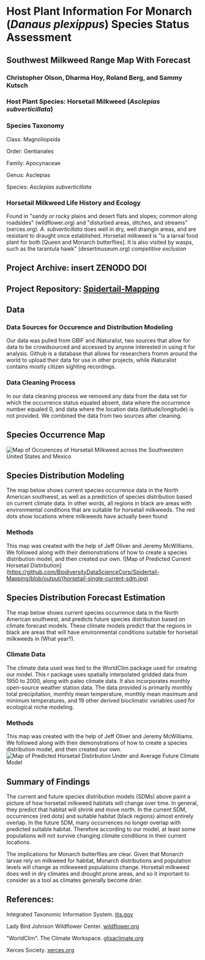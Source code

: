 # Host Plant Information For Monarch (*Danaus plexippus*) Species Status Assessment 
## Southwest Milkweed Range Map With Forecast
### Christopher Olson, Dharma Hoy, Roland Berg, and Sammy Kutsch

### Host Plant Species: Horsetail Milkweed (*Asclepias subverticillata*)

### Species Taxonomy 
Class: Magnoliopsida

Order: Gentianales 

Family: Apocynaceae

Genus: Asclepias

Species: *Asclepias subverticillata*

### Horsetail Milkweed Life History and Ecology
 Found in "sandy or rocky plains and desert flats and slopes; common along roadsides" (wildflower.org) and "disturbed areas, ditches, and streams" (xerces.org). *A. subverticillata* does well in dry, well draingin areas, and are resistant to draught once established. Horsetail milkweed is "is a larval food plant for both [Queen and Monarch butterflies]. It is also visited by wasps, such as the tarantula hawk" (desertmuseum.org) *competitive exclusion*

## Project Archive: insert ZENODO DOI
## Project Repository: [Spidertail-Mapping](https://github.com/BiodiversityDataScienceCorp/Spidertail-Mapping)

## Data 
### Data Sources for Occurence and Distribution Modeling 
 Our data was pulled from GBIF and iNaturalist, two sources that allow for data to be crowdsourced and accessed by anyone interested in using it for analysis. Github is a database that allows for researchers fromm around the world to upload their data for use in other projects, while iNaturalist contains mostly citizen sighting recordings.
### Data Cleaning Process
In our data cleaning process we removed any data from the data set for which the occurrence status equaled absent, data where the occurrence number equaled 0, and data where the location data (latitude/longitude) is not provided. We combined the data from two sources after cleaning.

## Species Occurrence Map 
![Map of Occurences of Horsetail Milkweed across the Southwestern United States and Mexico](https://github.com/BiodiversityDataScienceCorp/Spidertail-Mapping/blob/output/OccuranceMap.jpg)

## Species Distribution Modeling
The map below shows current species occurrence data in the North American southwest, as well as a prediction of species distribution based on current climate data. In other words, all regions in black are areas with environmental conditions that are suitable for horsetail milkweeds. The red dots show locations where milkweeds have actually been found
### Methods 
This map was created with the help of Jeff Oliver and Jeremy McWilliams. We followed along with their demonstrations of how to create a species distribution model, and then created our own. 
![Map of Predicted Current Horsetail Distirbution](https://github.com/BiodiversityDataScienceCorp/Spidertail-Mapping/blob/output/(horsetail-single-current-sdm.jpg)

## Species Distribution Forecast Estimation
 The map below shows current species occurrence data in the North American southwest, and predicts future species distribution based on climate forecast models. These climate models predict that the regions in black are areas that will have environmental conditions suitable for horsetail milkweeds in (What year?). 
### Climate Data
 The climate data used was tied to the WorldClim package used for creating our model. This r package uses spatially interpolated gridded data from 1950 to 2000, along with paleo climate data. It also incorporates monthly open-source weather station data. The data provided is primarily monthly total precipitation, monthly mean temperature, monthly mean maximum and minimum temperatures, and 19 other derived bioclimatic variables used for ecological niche modeling. 
### Methods 
This map was created with the help of Jeff Oliver and Jeremy McWilliams. We followed along with their demonstrations of how to create a species distribution model, and then created our own.
![Map of Predicted Horsetail Distirbution Under and Average Future Climate Model](https://github.com/BiodiversityDataScienceCorp/Spidertail-Mapping/blob/output/horsetail-single-future-sdm.jpg)

## Summary of Findings
 The current and future species distribution models (SDMs) above paint a picture of how horsetail milkweed habitats will change over time. In general, they predict that habitat will shrink and move north. In the current SDM, occurrences (red dots) and suitable habitat (black regions) almost entirely overlap. In the future SDM, many occurrences no longer overlap with predicted suitable habitat. Therefore according to our model, at least some populations will not survive changing climate conditions in their current locations. 

 The implications for Monarch butterflies are clear. Given that Monarch larvae rely on milkweed for habitat, Monarch distributions and population levels will change as milkweeed populations change. Horsetail milkweed does well in dry climates and drought prone areas, and so it important to consider as a tool as climates generally become drier.

## References:
Integrated Taxonomic Information System. [itis.gov](https://www.itis.gov/servlet/SingleRpt/SingleRpt?search_topic=TSN&search_value=30308#null)

Lady Bird Johnson Wildflower Center. [wildflower.org](https://www.wildflower.org/plants/result.php?id_plant=ASSU2)

"WorldClim". The Climate Workspace. [glisaclimate.org](https://glisaclimate.org/resource/worldclim)

Xerces Society. [xerces.org](https://www.xerces.org/sites/default/files/publications/19-017.pdf)


